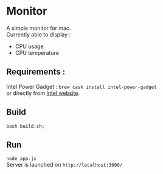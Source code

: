 # Monitor

A simple monitor for mac.  
Currently able to display :

- CPU usage
- CPU temperature


## Requirements :  

Intel Power Gadget : ```brew cask install intel-power-gadget```  
or directly from [Intel website](https://software.intel.com/en-us/articles/intel-power-gadget-20).

## Build

```
bash build.sh;
```

## Run
```node app.js```  
Server is launched on ```http://localhost:3000/```